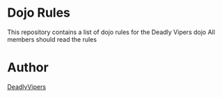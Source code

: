 Dojo Rules
==========

This repository contains a list of dojo rules for the Deadly Vipers dojo
All members should read the rules



Author
======
[DeadlyVipers](https://github.com/deadlyvipers)
